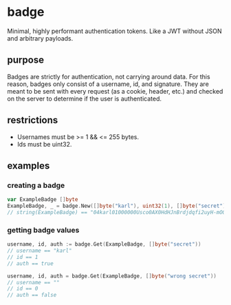 # badge
Minimal, highly performant authentication tokens. Like a JWT without JSON and arbitrary payloads.

## purpose

Badges are strictly for authentication, not carrying around data. For this reason, badges only consist of a username, id, and signature. They are meant to be sent with every request (as a cookie, header, etc.) and checked on the server to determine if the user is authenticated.

## restrictions

- Usernames must be >= 1 && <= 255 bytes.
- Ids must be uint32.

## examples

### creating a badge

```go
var ExampleBadge []byte
ExampleBadge, _ = badge.New([]byte("karl"), uint32(1), []byte("secret"))
// string(ExampleBadge) == "04karl01000000Usco0AX0HdHJnBrdjdqfi2uyH-mO0KrSpkLiQNJ3BCw"
```

### getting badge values

```go
username, id, auth := badge.Get(ExampleBadge, []byte("secret"))
// username == "karl"
// id == 1
// auth == true

username, id, auth = badge.Get(ExampleBadge, []byte("wrong secret"))
// username == ""
// id == 0
// auth == false
```
